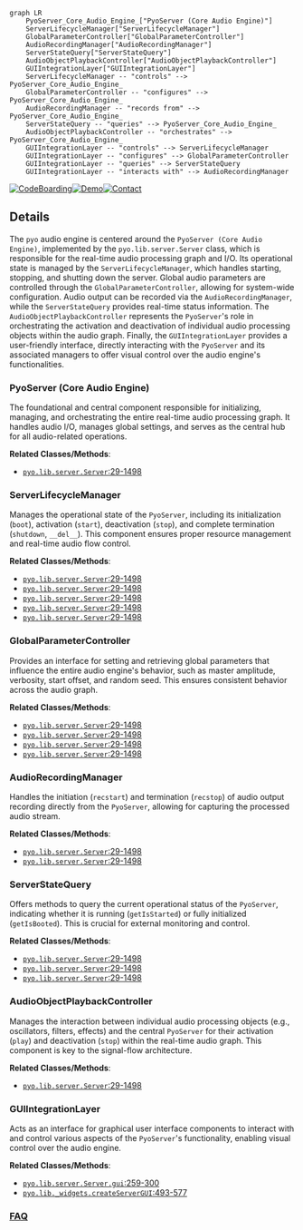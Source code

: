 ```mermaid
graph LR
    PyoServer_Core_Audio_Engine_["PyoServer (Core Audio Engine)"]
    ServerLifecycleManager["ServerLifecycleManager"]
    GlobalParameterController["GlobalParameterController"]
    AudioRecordingManager["AudioRecordingManager"]
    ServerStateQuery["ServerStateQuery"]
    AudioObjectPlaybackController["AudioObjectPlaybackController"]
    GUIIntegrationLayer["GUIIntegrationLayer"]
    ServerLifecycleManager -- "controls" --> PyoServer_Core_Audio_Engine_
    GlobalParameterController -- "configures" --> PyoServer_Core_Audio_Engine_
    AudioRecordingManager -- "records from" --> PyoServer_Core_Audio_Engine_
    ServerStateQuery -- "queries" --> PyoServer_Core_Audio_Engine_
    AudioObjectPlaybackController -- "orchestrates" --> PyoServer_Core_Audio_Engine_
    GUIIntegrationLayer -- "controls" --> ServerLifecycleManager
    GUIIntegrationLayer -- "configures" --> GlobalParameterController
    GUIIntegrationLayer -- "queries" --> ServerStateQuery
    GUIIntegrationLayer -- "interacts with" --> AudioRecordingManager
```

[![CodeBoarding](https://img.shields.io/badge/Generated%20by-CodeBoarding-9cf?style=flat-square)](https://github.com/CodeBoarding/GeneratedOnBoardings)[![Demo](https://img.shields.io/badge/Try%20our-Demo-blue?style=flat-square)](https://www.codeboarding.org/demo)[![Contact](https://img.shields.io/badge/Contact%20us%20-%20contact@codeboarding.org-lightgrey?style=flat-square)](mailto:contact@codeboarding.org)

## Details

The `pyo` audio engine is centered around the `PyoServer (Core Audio Engine)`, implemented by the `pyo.lib.server.Server` class, which is responsible for the real-time audio processing graph and I/O. Its operational state is managed by the `ServerLifecycleManager`, which handles starting, stopping, and shutting down the server. Global audio parameters are controlled through the `GlobalParameterController`, allowing for system-wide configuration. Audio output can be recorded via the `AudioRecordingManager`, while the `ServerStateQuery` provides real-time status information. The `AudioObjectPlaybackController` represents the `PyoServer`'s role in orchestrating the activation and deactivation of individual audio processing objects within the audio graph. Finally, the `GUIIntegrationLayer` provides a user-friendly interface, directly interacting with the `PyoServer` and its associated managers to offer visual control over the audio engine's functionalities.

### PyoServer (Core Audio Engine)
The foundational and central component responsible for initializing, managing, and orchestrating the entire real-time audio processing graph. It handles audio I/O, manages global settings, and serves as the central hub for all audio-related operations.


**Related Classes/Methods**:

- <a href="https://github.com/belangeo/pyo/blob/master/pyo/lib/server.py#L29-L1498" target="_blank" rel="noopener noreferrer">`pyo.lib.server.Server`:29-1498</a>


### ServerLifecycleManager
Manages the operational state of the `PyoServer`, including its initialization (`boot`), activation (`start`), deactivation (`stop`), and complete termination (`shutdown`, `__del__`). This component ensures proper resource management and real-time audio flow control.


**Related Classes/Methods**:

- <a href="https://github.com/belangeo/pyo/blob/master/pyo/lib/server.py#L29-L1498" target="_blank" rel="noopener noreferrer">`pyo.lib.server.Server`:29-1498</a>
- <a href="https://github.com/belangeo/pyo/blob/master/pyo/lib/server.py#L29-L1498" target="_blank" rel="noopener noreferrer">`pyo.lib.server.Server`:29-1498</a>
- <a href="https://github.com/belangeo/pyo/blob/master/pyo/lib/server.py#L29-L1498" target="_blank" rel="noopener noreferrer">`pyo.lib.server.Server`:29-1498</a>
- <a href="https://github.com/belangeo/pyo/blob/master/pyo/lib/server.py#L29-L1498" target="_blank" rel="noopener noreferrer">`pyo.lib.server.Server`:29-1498</a>
- <a href="https://github.com/belangeo/pyo/blob/master/pyo/lib/server.py#L29-L1498" target="_blank" rel="noopener noreferrer">`pyo.lib.server.Server`:29-1498</a>


### GlobalParameterController
Provides an interface for setting and retrieving global parameters that influence the entire audio engine's behavior, such as master amplitude, verbosity, start offset, and random seed. This ensures consistent behavior across the audio graph.


**Related Classes/Methods**:

- <a href="https://github.com/belangeo/pyo/blob/master/pyo/lib/server.py#L29-L1498" target="_blank" rel="noopener noreferrer">`pyo.lib.server.Server`:29-1498</a>
- <a href="https://github.com/belangeo/pyo/blob/master/pyo/lib/server.py#L29-L1498" target="_blank" rel="noopener noreferrer">`pyo.lib.server.Server`:29-1498</a>
- <a href="https://github.com/belangeo/pyo/blob/master/pyo/lib/server.py#L29-L1498" target="_blank" rel="noopener noreferrer">`pyo.lib.server.Server`:29-1498</a>
- <a href="https://github.com/belangeo/pyo/blob/master/pyo/lib/server.py#L29-L1498" target="_blank" rel="noopener noreferrer">`pyo.lib.server.Server`:29-1498</a>


### AudioRecordingManager
Handles the initiation (`recstart`) and termination (`recstop`) of audio output recording directly from the `PyoServer`, allowing for capturing the processed audio stream.


**Related Classes/Methods**:

- <a href="https://github.com/belangeo/pyo/blob/master/pyo/lib/server.py#L29-L1498" target="_blank" rel="noopener noreferrer">`pyo.lib.server.Server`:29-1498</a>
- <a href="https://github.com/belangeo/pyo/blob/master/pyo/lib/server.py#L29-L1498" target="_blank" rel="noopener noreferrer">`pyo.lib.server.Server`:29-1498</a>


### ServerStateQuery
Offers methods to query the current operational status of the `PyoServer`, indicating whether it is running (`getIsStarted`) or fully initialized (`getIsBooted`). This is crucial for external monitoring and control.


**Related Classes/Methods**:

- <a href="https://github.com/belangeo/pyo/blob/master/pyo/lib/server.py#L29-L1498" target="_blank" rel="noopener noreferrer">`pyo.lib.server.Server`:29-1498</a>
- <a href="https://github.com/belangeo/pyo/blob/master/pyo/lib/server.py#L29-L1498" target="_blank" rel="noopener noreferrer">`pyo.lib.server.Server`:29-1498</a>
- <a href="https://github.com/belangeo/pyo/blob/master/pyo/lib/server.py#L29-L1498" target="_blank" rel="noopener noreferrer">`pyo.lib.server.Server`:29-1498</a>


### AudioObjectPlaybackController
Manages the interaction between individual audio processing objects (e.g., oscillators, filters, effects) and the central `PyoServer` for their activation (`play`) and deactivation (`stop`) within the real-time audio graph. This component is key to the signal-flow architecture.


**Related Classes/Methods**:

- <a href="https://github.com/belangeo/pyo/blob/master/pyo/lib/server.py#L29-L1498" target="_blank" rel="noopener noreferrer">`pyo.lib.server.Server`:29-1498</a>


### GUIIntegrationLayer
Acts as an interface for graphical user interface components to interact with and control various aspects of the `PyoServer`'s functionality, enabling visual control over the audio engine.


**Related Classes/Methods**:

- <a href="https://github.com/belangeo/pyo/blob/master/pyo/lib/server.py#L259-L300" target="_blank" rel="noopener noreferrer">`pyo.lib.server.Server.gui`:259-300</a>
- <a href="https://github.com/belangeo/pyo/blob/master/pyo/lib/_widgets.py#L493-L577" target="_blank" rel="noopener noreferrer">`pyo.lib._widgets.createServerGUI`:493-577</a>




### [FAQ](https://github.com/CodeBoarding/GeneratedOnBoardings/tree/main?tab=readme-ov-file#faq)